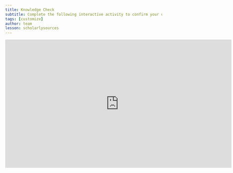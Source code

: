 ```yaml
---
title: Knowledge Check
subtitle: Complete the following interactive activity to confirm your understanding.
tags: [customize]
author: team
lesson: scholarlysources
---
```


<iframe src="https://h5pstudio.ecampusontario.ca/h5p/24795/embed" width="727" height="414" frameborder="0" allowfullscreen="allowfullscreen"></iframe><script src="https://h5pstudio.ecampusontario.ca/modules/contrib/h5p/vendor/h5p/h5p-core/js/h5p-resizer.js" charset="UTF-8"></script>